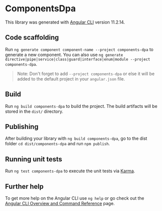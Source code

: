 # ComponentsDpa

This library was generated with [Angular CLI](https://github.com/angular/angular-cli) version 11.2.14.

## Code scaffolding

Run `ng generate component component-name --project components-dpa` to generate a new component. You can also use `ng generate directive|pipe|service|class|guard|interface|enum|module --project components-dpa`.
> Note: Don't forget to add `--project components-dpa` or else it will be added to the default project in your `angular.json` file. 

## Build

Run `ng build components-dpa` to build the project. The build artifacts will be stored in the `dist/` directory.

## Publishing

After building your library with `ng build components-dpa`, go to the dist folder `cd dist/components-dpa` and run `npm publish`.

## Running unit tests

Run `ng test components-dpa` to execute the unit tests via [Karma](https://karma-runner.github.io).

## Further help

To get more help on the Angular CLI use `ng help` or go check out the [Angular CLI Overview and Command Reference](https://angular.io/cli) page.
